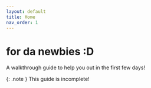 ```yaml
---
layout: default
title: Home
nav_order: 1
---
```


# for da newbies :D
A walkthrough guide to help you out in the first few days!

{: .note }
This guide is incomplete!
<a id="theme-toggle" onclick="modeSwitcher()"></a>

<script>
    console.log("local");
	if (theme === "dark") {
		document.getElementById("theme-toggle").innerHTML = "Light Mode";
		jtd.setTheme("custom");
		console.log("end change to dark");
	} else if (theme === "light") {
		document.getElementById("theme-toggle").innerHTML = "Dark Mode";
		jtd.setTheme("light");
		console.log("end change to light");
	} else if  (userPrefers === "dark") {
		document.documentElement.setAttribute('data-theme', 'dark');
		window.localStorage.setItem('theme', 'dark');
		document.getElementById("theme-toggle").innerHTML = "Light Mode";
		jtd.setTheme("custom");
		console.log("end change to dark2");
	} else {
		document.documentElement.setAttribute('data-theme', 'Dark');
		window.localStorage.setItem('theme', 'Dark');
		document.getElementById("theme-toggle").innerHTML = "Dark Mode";
		jtd.setTheme("light");
		console.log("end change to light2");
	}

	function modeSwitcher() {
		let currentMode = document.documentElement.getAttribute('data-theme');
		if (currentMode === "light") {
			document.documentElement.setAttribute('data-theme', 'light');
			window.localStorage.setItem('theme', 'light');
			document.getElementById("theme-toggle").innerHTML = "Dark Mode";
			jtd.setTheme("light");
			console.log("mode change to light3");
		} else {
			document.documentElement.setAttribute('data-theme', 'dark');
			window.localStorage.setItem('theme', 'dark');
			document.getElementById("theme-toggle").innerHTML = "Light Mode";
			jtd.setTheme("custom");
			console.log("mode change to dark3");
		}
	}
</script>
